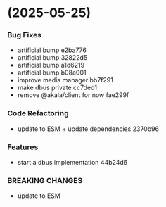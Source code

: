 #  (2025-05-25)


### Bug Fixes

* artificial bump e2ba776
* artificial bump 32822d5
* artificial bump a1d6219
* artificial bump b08a001
* improve media manager bb7f291
* make dbus private cc7ded1
* remove @akala/client for now fae299f


### Code Refactoring

* update to ESM + update dependencies 2370b96


### Features

* start a dbus implementation 44b24d6


### BREAKING CHANGES

* update to ESM



